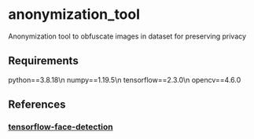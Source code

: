 # anonymization_tool
Anonymization tool to obfuscate images in dataset for preserving privacy

## Requirements
python==3.8.18\n
numpy==1.19.5\n
tensorflow==2.3.0\n
opencv==4.6.0

## References
### [tensorflow-face-detection](https://github.com/yeephycho/tensorflow-face-detection)
